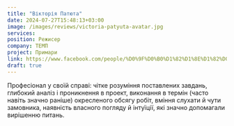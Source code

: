 ```yaml
---
title: "Вікторія Патюта"
date: 2024-07-27T15:48:13+03:00
image: /images/reviews/victoria-patyuta-avatar.jpg
services:
position: Режисер
company: ТЕМП
project: Примари
link: https://www.facebook.com/people/%D0%9F%D0%B0%D1%82%D1%8E%D1%82%D0%B0-%D0%92%D1%96%D0%BA%D1%82%D0%BE%D1%80%D1%96%D1%8F/pfbid0XoK25ZwLiWQBorn1aEQHRZA5a9svL53x8k8rLTY36czDZ3UNQB4EJnHYoAFdhktgl/
draft: true
---
```


Професіонал у своїй справі: чітке розуміння поставлених завдань, глибокий аналіз і проникнення в проект, виконання в термін (часто навіть значно раніше) окресленого обсягу робіт, вміння слухати й чути замовника, наявність власного погляду й інтуїції, які значно допомагали вирішенню питань. 